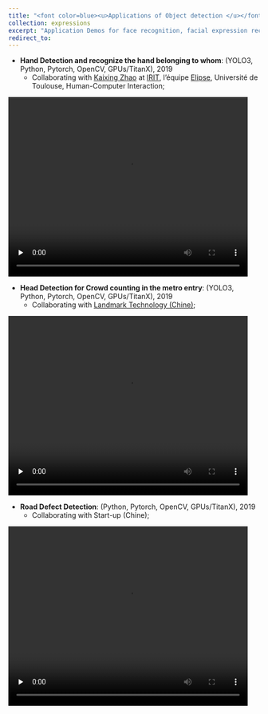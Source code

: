 ```yaml
---
title: "<font color=blue><u>Applications of Object detection </u></font>"
collection: expressions
excerpt: "Application Demos for face recognition, facial expression recognition, Hand/Head/Cap/Road defect Detections."
redirect_to: 
---
```

   
- **Hand Detection and recognize the hand belonging to whom**: (YOLO3, Python, Pytorch, OpenCV, GPUs/TitanX), 2019
   - Collaborating with [Kaixing Zhao](https://zhaokaixing.github.io/) at [IRIT](https://www.irit.fr/en/home/), l’équipe [Elipse](https://www.irit.fr/en/departement/dep-interaction-collective-intelligence/elipse-team/), Université de Toulouse, Human-Computer Interaction; 
<video id="video" width="480" height="360" controls="" preload="none">
    <source src="/images/hand_1min.mp4" type="video/mp4">
</video>

- **Head Detection for Crowd counting in the metro entry**: (YOLO3, Python, Pytorch, OpenCV, GPUs/TitanX), 2019
   - Collaborating with [Landmark Technology (Chine)](); 
<video id="video" width="480" height="360" controls="" preload="none">
    <source src="/images/Head_small_2min.mp4" type="video/mp4">
</video>

- **Road Defect Detection**: (Python, Pytorch, OpenCV, GPUs/TitanX), 2019
   - Collaborating with Start-up (Chine); 
<video id="video" width="480" height="360" controls="" preload="none">
    <source src="/images/Head_small_2min.mp4" type="video/mp4">
</video>

